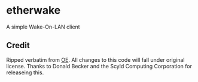 # etherwake
A simple Wake-On-LAN client

## Credit
Ripped verbatim from [OE](https://raw.githubusercontent.com/openembedded/openembedded/master/recipes/net-tools/files/ether-wake.c). All changes to this code will fall under original license. Thanks to Donald Becker and the Scyld Computing Corporation for releaseing this.
